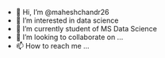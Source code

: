 - 👋 Hi, I’m @maheshchandr26
- 👀 I’m interested in data science  
- 🌱 I’m currently student of MS Data Science
- 💞️ I’m looking to collaborate on ...
- 📫 How to reach me ...

<!---
maheshchandr26/maheshchandr26 is a ✨ special ✨ repository because its `README.md` (this file) appears on your GitHub profile.
You can click the Preview link to take a look at your changes.
--->
